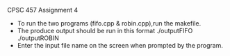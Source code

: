 CPSC 457 Assignment 4
- To run the two programs (fifo.cpp & robin.cpp),run the makefile.
- The produce output should be run in this format
	./outputFIFO
    ./outputROBIN 
- Enter the input file name on the screen when prompted by the program.